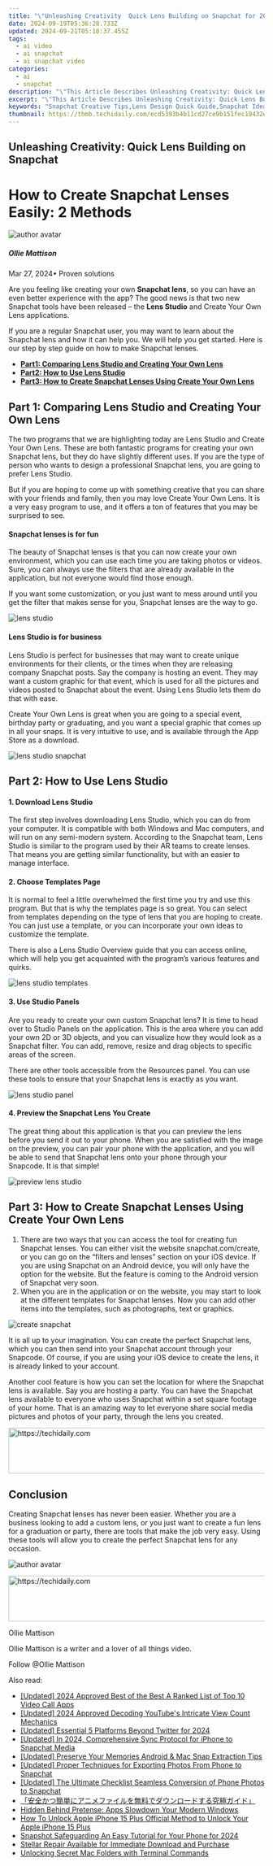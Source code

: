 ```yaml
---
title: "\"Unleashing Creativity  Quick Lens Building on Snapchat for 2024\""
date: 2024-09-19T05:36:28.733Z
updated: 2024-09-21T05:18:37.455Z
tags:
  - ai video
  - ai snapchat
  - ai snapchat video
categories:
  - ai
  - snapchat
description: "\"This Article Describes Unleashing Creativity: Quick Lens Building on Snapchat for 2024\""
excerpt: "\"This Article Describes Unleashing Creativity: Quick Lens Building on Snapchat for 2024\""
keywords: "Snapchat Creative Tips,Lens Design Quick Guide,Snapchat Idea Generation,Easy Snap Lens Creation,Snapchat Visual Tricks,Fast Lens Crafting on Snap,Snapchat Inspirational Content"
thumbnail: https://thmb.techidaily.com/ecd5393b4b11cd27ce9b151fec19432ec4c563d2b818d2405502179fc7ce1c3d.jpg
---
```


## Unleashing Creativity: Quick Lens Building on Snapchat

# How to Create Snapchat Lenses Easily: 2 Methods

![author avatar](https://images.wondershare.com/filmora/article-images/ollie-mattison.jpg)

##### Ollie Mattison

 Mar 27, 2024• Proven solutions

Are you feeling like creating your own **Snapchat lens**, so you can have an even better experience with the app? The good news is that two new Snapchat tools have been released – the **Lens Studio** and Create Your Own Lens applications.

If you are a regular Snapchat user, you may want to learn about the Snapchat lens and how it can help you. We will help you get started. Here is our step by step guide on how to make Snapchat lenses.

* [**Part1: Comparing Lens Studio and Creating Your Own Lens**](#part1)
* [**Part2: How to Use Lens Studio**](#part2)
* [**Part3: How to Create Snapchat Lenses Using Create Your Own Lens**](#part3)

## Part 1: Comparing Lens Studio and Creating Your Own Lens

The two programs that we are highlighting today are Lens Studio and Create Your Own Lens. These are both fantastic programs for creating your own Snapchat lens, but they do have slightly different uses. If you are the type of person who wants to design a professional Snapchat lens, you are going to prefer Lens Studio.

But if you are hoping to come up with something creative that you can share with your friends and family, then you may love Create Your Own Lens. It is a very easy program to use, and it offers a ton of features that you may be surprised to see.

#### Snapchat lenses is for fun

The beauty of Snapchat lenses is that you can now create your own environment, which you can use each time you are taking photos or videos. Sure, you can always use the filters that are already available in the application, but not everyone would find those enough.

If you want some customization, or you just want to mess around until you get the filter that makes sense for you, Snapchat lenses are the way to go.

![lens studio](https://images.wondershare.com/filmora/article-images/Lens-Studio.JPG)

#### Lens Studio is for business

Lens Studio is perfect for businesses that may want to create unique environments for their clients, or the times when they are releasing company Snapchat posts. Say the company is hosting an event. They may want a custom graphic for that event, which is used for all the pictures and videos posted to Snapchat about the event. Using Lens Studio lets them do that with ease.

Create Your Own Lens is great when you are going to a special event, birthday party or graduating, and you want a special graphic that comes up in all your snaps. It is very intuitive to use, and is available through the App Store as a download.

![lens studio snapchat](https://images.wondershare.com/filmora/article-images/len-studio-snapchat.JPG)

## Part 2: How to Use Lens Studio

#### 1\. Download Lens Studio

The first step involves downloading Lens Studio, which you can do from your computer. It is compatible with both Windows and Mac computers, and will run on any semi-modern system. According to the Snapchat team, Lens Studio is similar to the program used by their AR teams to create lenses. That means you are getting similar functionality, but with an easier to manage interface.

#### 2\. Choose Templates Page

It is normal to feel a little overwhelmed the first time you try and use this program. But that is why the templates page is so great. You can select from templates depending on the type of lens that you are hoping to create. You can just use a template, or you can incorporate your own ideas to customize the template.

There is also a Lens Studio Overview guide that you can access online, which will help you get acquainted with the program’s various features and quirks.

![lens studio templates](https://images.wondershare.com/filmora/article-images/lens-studio-templates.JPG)

#### 3\. Use Studio Panels

Are you ready to create your own custom Snapchat lens? It is time to head over to Studio Panels on the application. This is the area where you can add your own 2D or 3D objects, and you can visualize how they would look as a Snapchat filter. You can add, remove, resize and drag objects to specific areas of the screen.

There are other tools accessible from the Resources panel. You can use these tools to ensure that your Snapchat lens is exactly as you want.

![lens studio panel](https://images.wondershare.com/filmora/article-images/lens-studio-panal.JPG)

#### 4\. Preview the Snapchat Lens You Create

The great thing about this application is that you can preview the lens before you send it out to your phone. When you are satisfied with the image on the preview, you can pair your phone with the application, and you will be able to send that Snapchat lens onto your phone through your Snapcode. It is that simple!

![preview lens studio](https://images.wondershare.com/filmora/article-images/preview-snapchat.JPG)

## Part 3: How to Create Snapchat Lenses Using Create Your Own Lens

1. There are two ways that you can access the tool for creating fun Snapchat lenses. You can either visit the website snapchat.com/create, or you can go on the “filters and lenses” section on your iOS device. If you are using Snapchat on an Android device, you will only have the option for the website. But the feature is coming to the Android version of Snapchat very soon.
2. When you are in the application or on the website, you may start to look at the different templates for Snapchat lenses. Now you can add other items into the templates, such as photographs, text or graphics.

![create snapchat](https://images.wondershare.com/filmora/article-images/create-snapchat.JPG)

It is all up to your imagination. You can create the perfect Snapchat lens, which you can then send into your Snapchat account through your Snapcode. Of course, if you are using your iOS device to create the lens, it is already linked to your account.

Another cool feature is how you can set the location for where the Snapchat lens is available. Say you are hosting a party. You can have the Snapchat lens available to everyone who uses Snapchat within a set square footage of your home. That is an amazing way to let everyone share social media pictures and photos of your party, through the lens you created.

<!-- affiliate ads begin -->
<a href="https://unicoeye.pxf.io/c/5597632/2134218/18498" target="_top" id="2134218">
  <img src="//a.impactradius-go.com/display-ad/18498-2134218" border="0" alt="https://techidaily.com" width="728" height="90"/>
</a>
<img height="0" width="0" src="https://unicoeye.pxf.io/i/5597632/2134218/18498" style="position:absolute;visibility:hidden;" border="0" />
<!-- affiliate ads end -->

## Conclusion

Creating Snapchat lenses has never been easier. Whether you are a business looking to add a custom lens, or you just want to create a fun lens for a graduation or party, there are tools that make the job very easy. Using these tools will allow you to create the perfect Snapchat lens for any occasion.

![author avatar](https://images.wondershare.com/filmora/article-images/ollie-mattison.jpg)

<!-- affiliate ads begin -->
<a href="https://aligracehair.sjv.io/c/5597632/2006960/19272" target="_top" id="2006960">
  <img src="//a.impactradius-go.com/display-ad/19272-2006960" border="0" alt="https://techidaily.com" width="728" height="90"/>
</a>
<img height="0" width="0" src="https://aligracehair.sjv.io/i/5597632/2006960/19272" style="position:absolute;visibility:hidden;" border="0" />
<!-- affiliate ads end -->

Ollie Mattison

Ollie Mattison is a writer and a lover of all things video.

Follow @Ollie Mattison

<ins class="adsbygoogle"
      style="display:block"
      data-ad-client="ca-pub-7571918770474297"
      data-ad-slot="8358498916"
      data-ad-format="auto"
      data-full-width-responsive="true"></ins>

<span class="atpl-alsoreadstyle">Also read:</span>
<div><ul>
<li><a href="https://desktop-recording.techidaily.com/updated-2024-approved-best-of-the-best-a-ranked-list-of-top-10-video-call-apps/"><u>[Updated] 2024 Approved Best of the Best A Ranked List of Top 10 Video Call Apps</u></a></li>
<li><a href="https://facebook-record-videos.techidaily.com/updated-2024-approved-decoding-youtubes-intricate-view-count-mechanics/"><u>[Updated] 2024 Approved Decoding YouTube's Intricate View Count Mechanics</u></a></li>
<li><a href="https://twitter-videos.techidaily.com/updated-essential-5-platforms-beyond-twitter-for-2024/"><u>[Updated] Essential 5 Platforms Beyond Twitter for 2024</u></a></li>
<li><a href="https://snapchat-videos.techidaily.com/updated-in-2024-comprehensive-sync-protocol-for-iphone-to-snapchat-media/"><u>[Updated] In 2024, Comprehensive Sync Protocol for iPhone to Snapchat Media</u></a></li>
<li><a href="https://snapchat-videos.techidaily.com/updated-preserve-your-memories-android-and-mac-snap-extraction-tips/"><u>[Updated] Preserve Your Memories Android & Mac Snap Extraction Tips</u></a></li>
<li><a href="https://snapchat-videos.techidaily.com/updated-proper-techniques-for-exporting-photos-from-phone-to-snapchat/"><u>[Updated] Proper Techniques for Exporting Photos From Phone to Snapchat</u></a></li>
<li><a href="https://snapchat-videos.techidaily.com/updated-the-ultimate-checklist-seamless-conversion-of-phone-photos-to-snapchat/"><u>[Updated] The Ultimate Checklist Seamless Conversion of Phone Photos to Snapchat</u></a></li>
<li><a href="https://video-creation-software.techidaily.com/44cm5a6j5ywo44gl44gk57ch5y2y44gr44ki44ol44oh44ov44kh44kk44or44ks54sh5paz44gn44oa44km44oz44ot44o844oj44gz44kl56m25qw144ks44kk44oj44cn/"><u>「安全かつ簡単にアニメファイルを無料でダウンロードする究極ガイド」</u></a></li>
<li><a href="https://windows11.techidaily.com/hidden-behind-pretense-apps-slowdown-your-modern-windows/"><u>Hidden Behind Pretense: Apps Slowdown Your Modern Windows</u></a></li>
<li><a href="https://sim-unlock.techidaily.com/how-to-unlock-apple-iphone-15-plus-official-method-to-unlock-your-apple-iphone-15-plus-by-drfone-ios/"><u>How To Unlock Apple iPhone 15 Plus Official Method to Unlock Your Apple iPhone 15 Plus</u></a></li>
<li><a href="https://snapchat-videos.techidaily.com/snapshot-safeguarding-an-easy-tutorial-for-your-phone-for-2024/"><u>Snapshot Safeguarding An Easy Tutorial for Your Phone for 2024</u></a></li>
<li><a href="https://data-safeguard.techidaily.com/stellar-repair-available-for-immediate-download-and-purchase/"><u>Stellar Repair Available for Immediate Download and Purchase</u></a></li>
<li><a href="https://techno-recovery.techidaily.com/unlocking-secret-mac-folders-with-terminal-commands/"><u>Unlocking Secret Mac Folders with Terminal Commands</u></a></li>
</ul></div>

